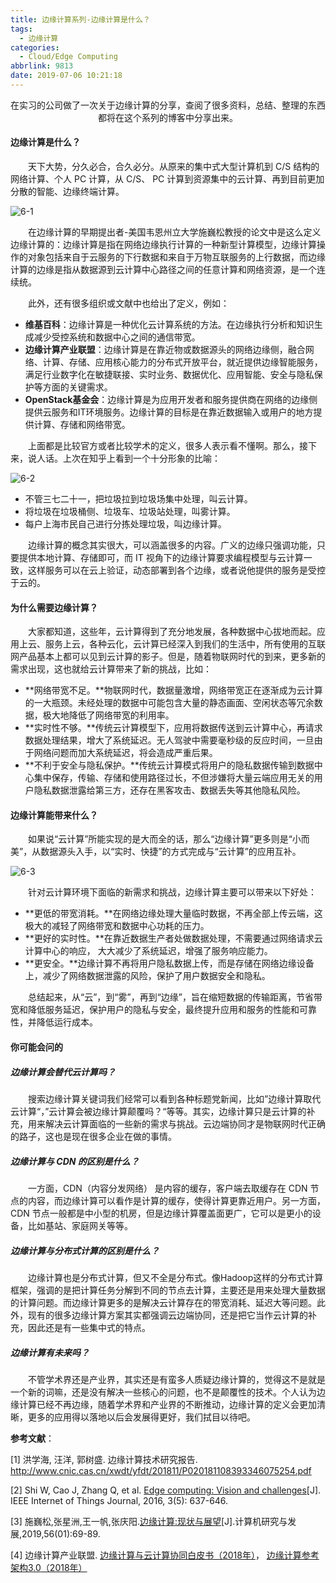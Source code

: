 ```yaml
---
title: 边缘计算系列-边缘计算是什么？
tags:
  - 边缘计算
categories:
  - Cloud/Edge Computing
abbrlink: 9813
date: 2019-07-06 10:21:18
---
```


<center>在实习的公司做了一次关于边缘计算的分享，查阅了很多资料，总结、整理的东西都将在这个系列的博客中分享出来。</center>
<!--more-->

#### 边缘计算是什么？

　　天下大势，分久必合，合久必分。从原来的集中式大型计算机到 C/S 结构的网络计算、个人 PC 计算，从 C/S、 PC 计算到资源集中的云计算、再到目前更加分散的智能、边缘终端计算。

![6-1](https://fzy-blog.oss-cn-shenzhen.aliyuncs.com/2019/7/6-1.png)

　　在边缘计算的早期提出者-美国韦恩州立大学施巍松教授的论文中是这么定义边缘计算的：边缘计算是指在网络边缘执行计算的一种新型计算模型，边缘计算操作的对象包括来自于云服务的下行数据和来自于万物互联服务的上行数据，而边缘计算的边缘是指从数据源到云计算中心路径之间的任意计算和网络资源，是一个连续统。

　　此外，还有很多组织或文献中也给出了定义，例如：

- **维基百科**：边缘计算是一种优化云计算系统的方法。在边缘执行分析和知识生成减少受控系统和数据中心之间的通信带宽。
- **边缘计算产业联盟**：边缘计算是在靠近物或数据源头的网络边缘侧，融合网络、计算、存储、应用核心能力的分布式开放平台，就近提供边缘智能服务，满足行业数字化在敏捷联接、实时业务、数据优化、应用智能、安全与隐私保护等方面的关键需求。
- **OpenStack基金会**：边缘计算是为应用开发者和服务提供商在网络的边缘侧提供云服务和IT环境服务。边缘计算的目标是在靠近数据输入或用户的地方提供计算、存储和网络带宽。

　　上面都是比较官方或者比较学术的定义，很多人表示看不懂啊。那么，接下来，说人话。上次在知乎上看到一个十分形象的比喻：

![6-2](https://fzy-blog.oss-cn-shenzhen.aliyuncs.com/2019/7/6-2.png)

- 不管三七二十一，把垃圾拉到垃圾场集中处理，叫云计算。
- 将垃圾在垃圾桶侧、垃圾车、垃圾站处理，叫雾计算。
- 每户上海市民自己进行分拣处理垃圾，叫边缘计算。

　　边缘计算的概念其实很大，可以涵盖很多的内容。广义的边缘只强调功能，只要提供本地计算、存储即可，而 IT 视角下的边缘计算要求编程模型与云计算一致，这样服务可以在云上验证，动态部署到各个边缘，或者说他提供的服务是受控于云的。

#### 为什么需要边缘计算？

　　大家都知道，这些年，云计算得到了充分地发展，各种数据中心拔地而起。应用上云、服务上云，各种云化，云计算已经深入到我们的生活中，所有使用的互联网产品基本上都可以见到云计算的影子。但是，随着物联网时代的到来，更多新的需求出现，这也就给云计算带来了新的挑战，比如：

- **网络带宽不足。**物联网时代，数据量激增，网络带宽正在逐渐成为云计算的一大瓶颈。未经处理的数据中可能包含大量的静态画面、空闲状态等冗余数据，极大地降低了网络带宽的利用率。
- **实时性不够。**传统云计算模型下，应用将数据传送到云计算中心，再请求数据处理结果，增大了系统延迟。无人驾驶中需要毫秒级的反应时间，一旦由于网络问题而加大系统延迟，将会造成严重后果。
- **不利于安全与隐私保护。**传统云计算模式将用户的隐私数据传输到数据中心集中保存，传输、存储和使用路径过长，不但涉嫌将大量云端应用无关的用户隐私数据泄露给第三方，还存在黑客攻击、数据丢失等其他隐私风险。

#### 边缘计算能带来什么？

　　如果说“云计算”所能实现的是大而全的话，那么“边缘计算”更多则是“小而美”，从数据源头入手，以“实时、快捷”的方式完成与“云计算”的应用互补。

![6-3](https://fzy-blog.oss-cn-shenzhen.aliyuncs.com/2019/7/6-3.gif)

　　针对云计算环境下面临的新需求和挑战，边缘计算主要可以带来以下好处：

- **更低的带宽消耗。**在网络边缘处理大量临时数据，不再全部上传云端，这极大的减轻了网络带宽和数据中心功耗的压力。
- **更好的实时性。**在靠近数据生产者处做数据处理，不需要通过网络请求云计算中心的响应， 大大减少了系统延迟，增强了服务响应能力。
- **更安全。**边缘计算不再将用户隐私数据上传，而是存储在网络边缘设备上，减少了网络数据泄露的风险，保护了用户数据安全和隐私。

　　总结起来，从“云”，到“雾”，再到“边缘”，旨在缩短数据的传输距离，节省带宽和降低服务延迟，保护用户的隐私与安全，最终提升应用和服务的性能和可靠性，并降低运行成本。

#### 你可能会问的

##### 边缘计算会替代云计算吗？

　　搜索边缘计算关键词我们经常可以看到各种标题党新闻，比如”边缘计算取代云计算“，”云计算会被边缘计算颠覆吗？“等等。其实，边缘计算只是云计算的补充，用来解决云计算面临的一些新的需求与挑战。云边端协同才是物联网时代正确的路子，这也是现在很多企业在做的事情。

##### 边缘计算与 CDN 的区别是什么？

　　一方面，CDN（内容分发网络） 是内容的缓存，客户端去取缓存在 CDN 节点的内容，而边缘计算可以看作是计算的缓存，使得计算更靠近用户。另一方面，CDN 节点一般都是中小型的机房，但是边缘计算覆盖面更广，它可以是更小的设备，比如基站、家庭网关等等。

##### 边缘计算与分布式计算的区别是什么？

　　边缘计算也是分布式计算，但又不全是分布式。像Hadoop这样的分布式计算框架，强调的是把计算任务分解到不同的节点去计算，主要还是用来处理大量数据的计算问题。而边缘计算更多的是解决云计算存在的带宽消耗、延迟大等问题。此外，现有的很多边缘计算方案其实都强调云边端协同，还是把它当作云计算的补充，因此还是有一些集中式的特点。

##### 边缘计算有未来吗？

　　不管学术界还是产业界，其实还是有蛮多人质疑边缘计算的，觉得这不是就是一个新的词嘛，还是没有解决一些核心的问题，也不是颠覆性的技术。个人认为边缘计算已经不再边缘，随着学术界和产业界的不断推动，边缘计算的定义会更加清晰，更多的应用得以落地以后会发展得更好，我们拭目以待吧。

**参考文献**：

[1] 洪学海, 汪洋, 郭树盛. 边缘计算技术研究报告. http://www.cnic.cas.cn/xwdt/yfdt/201811/P020181108393346075254.pdf

[2] Shi W, Cao J, Zhang Q, et al. [Edge computing: Vision and challenges](https://ieeexplore.ieee.org/abstract/document/7488250)[J]. IEEE Internet of Things Journal, 2016, 3(5): 637-646.

[3] 施巍松,张星洲,王一帆,张庆阳.[边缘计算](http://crad.ict.ac.cn/CN/abstract/abstract3851.shtml)[:](http://crad.ict.ac.cn/CN/abstract/abstract3851.shtml)[现状与展望](http://crad.ict.ac.cn/CN/abstract/abstract3851.shtml)[J].计算机研究与发展,2019,56(01):69-89.

[4] 边缘计算产业联盟. [边缘计算与云计算协同白皮书（](http://www.ecconsortium.org/Uploads/file/20190221/1550718911180625.pdf)[2018](http://www.ecconsortium.org/Uploads/file/20190221/1550718911180625.pdf)[年）](http://www.ecconsortium.org/Uploads/file/20190221/1550718911180625.pdf)， [边缘计算参考架构](http://www.ecconsortium.org/Uploads/file/20190225/1551059767474697.pdf)[3.0](http://www.ecconsortium.org/Uploads/file/20190225/1551059767474697.pdf)[（](http://www.ecconsortium.org/Uploads/file/20190225/1551059767474697.pdf)[2018](http://www.ecconsortium.org/Uploads/file/20190225/1551059767474697.pdf)[年）](http://www.ecconsortium.org/Uploads/file/20190225/1551059767474697.pdf)